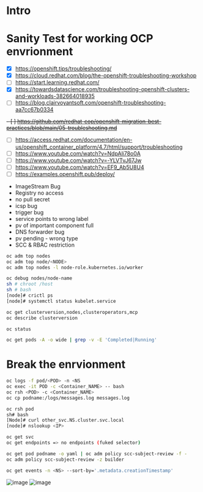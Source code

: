 # Intro

# Sanity Test for working OCP envrionment
- [x] https://openshift.tips/troubleshooting/
- [x] https://cloud.redhat.com/blog/the-openshift-troubleshooting-workshop
- [ ] https://start.learning.redhat.com/
- [x] https://towardsdatascience.com/troubleshooting-openshift-clusters-and-workloads-382664018935
- [ ] https://blog.clairvoyantsoft.com/openshift-troubleshooting-aa7cc67b0334

~~- [ ] https://github.com/redhat-cop/openshift-migration-best-practices/blob/main/05-troubleshooting.md~~

- [ ] https://access.redhat.com/documentation/en-us/openshift_container_platform/4.7/html/support/troubleshooting
- [ ] https://www.youtube.com/watch?v=NdpAli78o0A
- [ ] https://www.youtube.com/watch?v=-YLVTvJ67Jw
- [ ] https://www.youtube.com/watch?v=EF9_Ab5U8U4
- [ ] https://examples.openshift.pub/deploy/

* ImageStream Bug
* Registry no access
* no pull secret
* icsp bug
* trigger bug
* service points to wrong label
* pv of important component full
* DNS forwarder bug
* pv pending - wrong type
* SCC & RBAC restriction

```bash
oc adm top nodes
oc adm top node/<NODE>
oc adm top nodes -l node-role.kubernetes.io/worker
```

```bash
oc debug nodes/node-name
sh # chroot /host
sh # bash
[node]# crictl ps
[node]# systemctl status kubelet.service
```

```bash
oc get clusterversion,nodes,clusteroperators,mcp
oc describe clusterversion

oc status
```

```bash
oc get pods -A -o wide | grep -v -E 'Completed|Running'
```
# Break the enrvionment

```bash
oc logs -f pod/<POD> -n <NS
oc exec -it POD -c <Container_NAME> -- bash
oc rsh <POD> -c <Container_NAME>
oc cp podname:/logs/messages.log messages.log
```

```bash
oc rsh pod
sh# bash
[Node]# curl other_svc.NS.cluster.svc.local
[node]# nslookup <IP>

oc get svc
oc get endpoints => no endpoints (fuked selector)
```

```bash
oc get pod podname -o yaml | oc adm policy scc-subject-review -f -
oc adm policy scc-subject-review -z builder
```

```bash
oc get events -n <NS> --sort-by='.metadata.creationTimestamp'
```
![image](https://user-images.githubusercontent.com/60185557/173819028-51204f01-fc87-4551-a151-685f594f0c3d.png)
![image](https://user-images.githubusercontent.com/60185557/173819103-a3e2d696-de63-4fb8-a5e4-6e3673d9600d.png)

